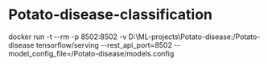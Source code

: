 # Potato-disease-classification

docker run -t --rm -p 8502:8502 -v D:\ML-projects\Potato-disease:/Potato-disease tensorflow/serving --rest_api_port=8502 --model_config_file=/Potato-disease/models.config